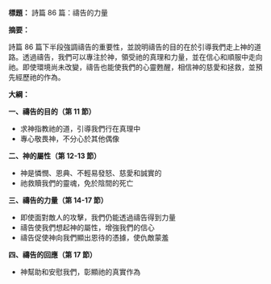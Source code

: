 **標題：** 詩篇 86 篇：禱告的力量

**摘要：**

詩篇 86 篇下半段強調禱告的重要性，並說明禱告的目的在於引導我們走上神的道路。透過禱告，我們可以專注於神，領受祂的真理和力量，並在信心和順服中走向祂。即使環境尚未改變，禱告也能使我們的心靈甦醒，相信神的慈愛和拯救，並預先經歷祂的作為。

**大綱：**

**一、禱告的目的（第 11 節）**
* 求神指教祂的道，引導我們行在真理中
* 專心敬畏神，不分心於其他偶像

**二、神的屬性（第 12-13 節）**
* 神是憐憫、恩典、不輕易發怒、慈愛和誠實的
* 祂救贖我們的靈魂，免於陰間的死亡

**三、禱告的力量（第 14-17 節）**
* 即使面對敵人的攻擊，我們仍能透過禱告得到力量
* 禱告使我們想起神的屬性，增強我們的信心
* 禱告促使神向我們顯出恩待的憑據，使仇敵蒙羞

**四、禱告的回應（第 17 節）**
* 神幫助和安慰我們，彰顯祂的真實作為